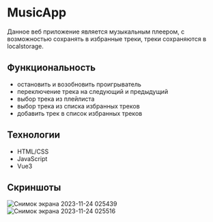 # MusicApp
Данное веб приложение является музыкальным плеером, с возможностью сохранять в избранные треки, треки сохраняются в localstorage. 
## Функциональность
* остановить и возобновить проигрыватель
* переключение трека на следующий и предыдущий
* выбор трека из плейлиста
* выбор трека из списка избранных треков
* добавить трек в список избранных треков
## Технологии
* HTML/CSS
* JavaScript
* Vue3
## Скриншоты
![Снимок экрана 2023-11-24 025439](https://github.com/Chubak-s/MusicApp/assets/112934217/576f7074-ea2b-4d3d-9187-6e8be111bc40)
![Снимок экрана 2023-11-24 025516](https://github.com/Chubak-s/MusicApp/assets/112934217/024afff7-65e9-40e7-928b-aa2d61316f9e)
